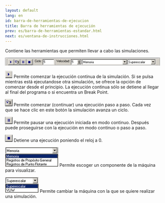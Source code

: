 ```yaml
---
layout: default
lang: en
id: barra-de-herramientas-de-ejecucion
title: Barra de herramientas de ejecución
prev: es/barra-de-herramientas-estandar.html
next: es/ventana-de-instrucciones.html
---
```


Contiene las herramientas que permiten llevar a cabo las simulaciones.

![](imgs/bm9.png)

![](imgs/bm10_result.png) Permite comenzar la ejecución continua de la simulación. Si se pulsa mientras está ejecutandose otra simulación, se ofrece la opción de comenzar desde el principio. La ejecución continua sólo se detiene al llegar al final del programa o si encuentra un Break Point.

![](imgs/bm11_result.png) Permite comenzar (continuar) una ejecución paso a paso. Cada vez que se hace clic en este botón la simulación avanza un ciclo.

![](imgs/bm12_result.png) Permite pausar una ejecución iniciada en modo continuo. Después puede proseguirse con la ejecución en modo continuo o paso a paso.

![](imgs/bm13_result.png) Detiene una ejecución poniendo el reloj a 0.

![](imgs/bm14_result.png) Permite escoger un componente de la máquina para visualizar.

![](imgs/bm15_result.png) Permite cambiar la máquina con la que se quiere realizar una simulación.
